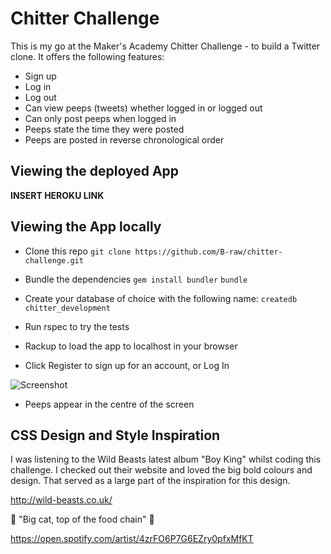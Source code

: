 Chitter Challenge
=================

This is my go at the Maker's Academy Chitter Challenge - to build a Twitter clone. It offers the following features:

* Sign up
* Log in
* Log out
* Can view peeps (tweets) whether logged in or logged out
* Can only post peeps when logged in
* Peeps state the time they were posted
* Peeps are posted in reverse chronological order

Viewing the deployed App
------
**INSERT HEROKU LINK**

Viewing the App locally
------
* Clone this repo
`` git clone https://github.com/B-raw/chitter-challenge.git ``

* Bundle the dependencies
`` gem install bundler ``
`` bundle ``

* Create your database of choice with the following name:
``createdb chitter_development``

* Run rspec to try the tests

* Rackup to load the app to localhost in your browser

* Click Register to sign up for an account, or Log In

![Screenshot](https://lh6.googleusercontent.com/n0IvHt9KtmQnNh2J3iSeiqrP2ExYIBF9MLA2R5D4WQpsk9_0_XKfIzrqn6uWVpZ_5JG_wJPGHlRCgKM=w2870-h1552-rw)

* Peeps appear in the centre of the screen

CSS Design and Style Inspiration
------
I was listening to the Wild Beasts latest album "Boy King" whilst coding this challenge. I checked out their website and loved the big bold colours and design. That served as a large part of the inspiration for this design.

http://wild-beasts.co.uk/

:tiger2: "Big cat, top of the food chain" :tiger:

https://open.spotify.com/artist/4zrFO6P7G6EZry0pfxMfKT
